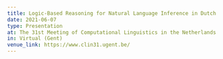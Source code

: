 ```yaml
---
title: Logic-Based Reasoning for Natural Language Inference in Dutch
date: 2021-06-07
type: Presentation
at: The 31st Meeting of Computational Linguistics in the Netherlands
in: Virtual (Gent)
venue_link: https://www.clin31.ugent.be/
---
```

